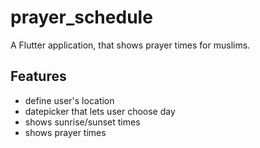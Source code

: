# prayer_schedule

A Flutter application, that shows prayer times for muslims.

## Features

- define user's location
- datepicker that lets user choose day
- shows sunrise/sunset times
- shows prayer times
